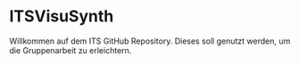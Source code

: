 # ITSVisuSynth

Willkommen auf dem ITS GitHub Repository. Dieses soll genutzt werden, um die
Gruppenarbeit zu erleichtern.
